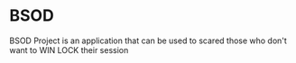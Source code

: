 # BSOD
BSOD Project is an application that can be used to scared those who don't want to WIN LOCK their session
